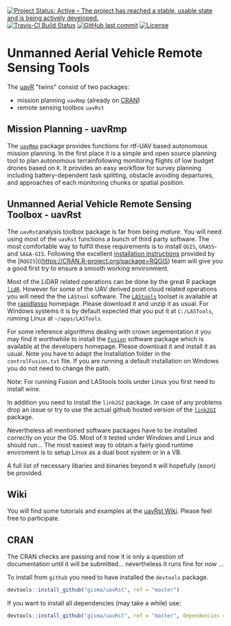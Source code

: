 [![Project Status: Active – The project has reached a stable, usable state and is being actively developed.](http://www.repostatus.org/badges/latest/active.svg)](http://www.repostatus.org/#active) 
[![Travis-CI Build Status](https://travis-ci.org/gisma/uavRst.svg?branch=master)](https://travis-ci.org/gisma/uavRst)
[![GitHub last commit](https://img.shields.io/github/last-commit/google/skia.svg)](/master/)
[![License](https://img.shields.io/badge/license-GPL%20%28%3E=%203%29-lightgrey.svg?style=flat)](http://www.gnu.org/licenses/gpl-3.0.html)

# Unmanned Aerial Vehicle Remote Sensing Tools
The [uavR](https://github.com/gisma/uavR) "twins" consist of two packages:

  * mission planning ```uavRmp``` (already on [CRAN](https://CRAN.R-project.org/package=uavRmp))
  * remote sensing toolbox ```uavRst```

## Mission Planning - uavRmp

The [`uavRmp`](https://github.com/gisma/uavRmp) package provides functions for rtf-UAV based autonomous mission planning. In the first place it is a simple and open source planning tool to plan autonomous terrainfollowing monitoring flights of low budget drones based on ```R```. It provides an easy workflow for survey planning including battery-dependent task splitting, obstacle avoiding departures, and approaches of each monitoring chunks or spatial position. 


## Unmanned Aerial Vehicle Remote Sensing Toolbox - uavRst

The `uavRst`analysis toolbox package is far from being *mature*. You will need using most of the `uavRst`  functions a bunch of third party software. The most comfortable way to fulfill these requirements is to install `QGIS`, `GRASS`- and `SAGA-GIS`. Following the excellent [installation instructions](https://github.com/jannes-m/RQGIS/blob/master/vignettes/install_guide.Rmd)  provided by the  [`RQGIS`]((https://CRAN.R-project.org/package=RQGIS) team will give you a good first try to ensure a smooth working environment.

 Most of the LiDAR related operations can be done by the great R package [`lidR`](https://CRAN.R-project.org/package=rlidR). However for some of the UAV derived point cloud related operations you will need the the `LAStool` software. The [`LAStools`](http://lastools.org/download/LAStools.zip)  toolset is available at the [rapidlasso](https://rapidlasso.com/lastools/) homepage. Please download it and unzip it as usual. For Windows systems it is by default expected that you put it  at `C:/LASTools`, running  Linux at `~/apps/LASTools`. 
 
 For some reference algorithms dealing with crown segementation it you may find it worthwhile to install the [`Fusion`](http://forsys.sefs.uw.edu/fusion/fusionlatest.html)  software package which is available at the developers homepage. Please download it and install it as usual. Note you have to adapt the Installation folder in the ``controlFusion.txt`` file. If you are running a default installation on Windows you do not need to change the path. 

Note: For running Fusion and LAStools tools under Linux you first need to install wine.

In addition you need to install the  `link2GI` package. 
In case of any problems drop an issue or try to use the actual github hosted version of the [`link2GI`](https://github.com/gisma/link2GI/blob/master/README.md) package. 

Nevertheless all mentioned software packages have to be installed correctly on your the OS. Most of it tested under Windows and Linux and should run... The most easiest way to obtain a fairly good runtime enviroment is to setup Linux as a dual boot system or in a VB. 

A full list of necessary libaries and binaries beyond ```R``` will hopefully (soon) be provided.

## Wiki
You will find some tutorials and examples at the [uavRst Wiki](https://github.com/gisma/uavRst/wiki). Please feel free to participate.

## CRAN

The CRAN checks are passing and now it is only a question of documentation until it will be submitted... nevertheless it runs fine for now ...

To install from ```github```  you need to have installed the ```devtools``` package.

```R
devtools::install_github("gisma/uavRst", ref = "master")
```

If you want to install all dependencies (may take a while) use:

```R
devtools::install_github("gisma/uavRst", ref = "master", dependencies = TRUE)
```
